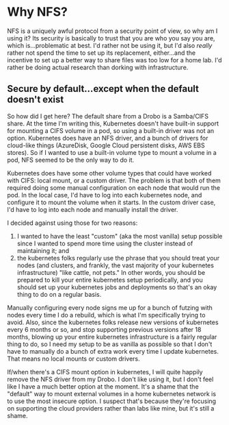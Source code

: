 # Why NFS?

NFS is a uniquely awful protocol from a security point of view, so why am I using it? Its security is basically
to trust that you are who you say you are, which is...problematic at best. I'd rather not be using it, but I'd 
also *really* rather not spend the time to set up its replacement, either...and the incentive to set up a 
better way to share files was too low for a home lab. I'd rather be doing actual research than dorking with 
infrastructure. 

## Secure by default...except when the default doesn't exist

So how did I get here? The default share from a Drobo is a Samba/CIFS share. At the time I'm writing this, Kubernetes 
doesn't have built-in support for mounting a CIFS volume in a pod, so using a built-in driver was not an option. 
Kubernetes does have an NFS driver, and a bunch of drivers for cloud-like things (AzureDisk, Google Cloud persistent 
disks, AWS EBS stores). So if I wanted to use a built-in volume type to mount a volume in a pod, NFS seemed to be 
the only way to do it.

Kubernetes does have some other volume types that could have worked with CIFS: local mount, or a custom driver. The
problem is that both of them required doing some manual configuration on each node that would run the pod. In the 
local case, I'd have to log into each  kubernetes node, and configure it to mount the volume when it starts. In the 
custom driver case, I'd have to log into each node and manually install the driver. 

I decided against using those for two reasons: 
 1) I wanted to have the least "custom" (aka the most vanilla) setup possible since I wanted to spend more time using 
 the cluster instead of maintaining it; and 
 2) the kubernetes folks regularly use the phrase that you should treat your nodes (and clusters, and frankly, the 
 vast majority of your kubernetes infrastructure) "like cattle, not pets." In other words, you should be prepared to 
 kill your entire kubernetes setup periodically, and you should set up your kubernetes jobs and deployments so that's 
 an okay thing to do on a regular basis. 

Manually configuring every node signs me up for a bunch of futzing with nodes every time I do a rebuild, which is what 
I'm specifically trying to avoid. Also, since the kubernetes folks release new versions of kubernetes every 6 months 
or so, and stop supporting previous versions after 18 months, blowing up your entire kubernetes infrastructure is a 
fairly regular thing to do, so I need my setup to be as vanilla as possible so that I don't have to manually do a 
bunch of extra work every time I update kubernetes. That means no local mounts or custom drivers.

If/when there's a CIFS mount option in kubernetes, I will quite happily remove the NFS driver from my Drobo. I don't 
like using it, but I don't feel like I have a much better option at the moment. It's a shame that the "default" way to 
mount external volumes in a home kubernetes network is to use the most insecure option. I suspect that's because 
they're focusing on supporting the cloud providers rather than labs like mine, but it's still a shame.